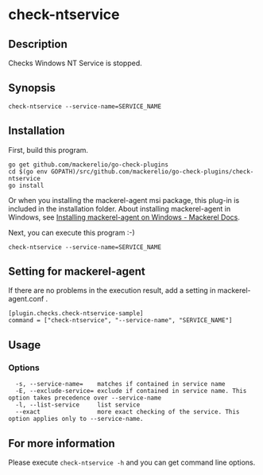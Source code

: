 # check-ntservice

## Description
Checks Windows NT Service is stopped.


## Synopsis
```
check-ntservice --service-name=SERVICE_NAME
```

## Installation

First, build this program.

```
go get github.com/mackerelio/go-check-plugins
cd $(go env GOPATH)/src/github.com/mackerelio/go-check-plugins/check-ntservice
go install
```

Or when you installing the mackerel-agent msi package, this plug-in is included in the installation folder. About installing mackerel-agent in Windows, see [Installing mackerel-agent on Windows - Mackerel Docs](https://mackerel.io/docs/entry/howto/install-agent/msi).


Next, you can execute this program :-)

```
check-ntservice --service-name=SERVICE_NAME
```


## Setting for mackerel-agent

If there are no problems in the execution result, add a setting in mackerel-agent.conf .

```
[plugin.checks.check-ntservice-sample]
command = ["check-ntservice", "--service-name", "SERVICE_NAME"]
```

## Usage
### Options

```
  -s, --service-name=    matches if contained in service name
  -E, --exclude-service= exclude if contained in service name. This option takes precedence over --service-name
  -l, --list-service     list service
  --exact                more exact checking of the service. This option applies only to --service-name.
```


## For more information

Please execute `check-ntservice -h` and you can get command line options.
